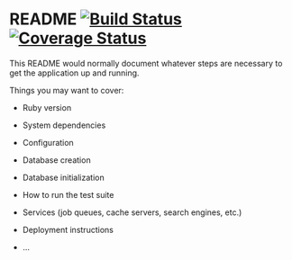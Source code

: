 # README [![Build Status](https://travis-ci.com/andrea-mendoza/doc-reviewer-UT.svg?branch=master)](https://travis-ci.com/andrea-mendoza/doc-reviewer-UT)  [![Coverage Status](https://coveralls.io/repos/github/andrea-mendoza/doc-reviewer-UT/badge.svg?branch=master)](https://coveralls.io/github/andrea-mendoza/doc-reviewer-UT?branch=master)

This README would normally document whatever steps are necessary to get the
application up and running.

Things you may want to cover:

* Ruby version

* System dependencies

* Configuration

* Database creation

* Database initialization

* How to run the test suite

* Services (job queues, cache servers, search engines, etc.)

* Deployment instructions

* ...
